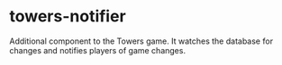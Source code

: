 # towers-notifier
Additional component to the Towers game. It watches the database for changes and notifies players of game changes.